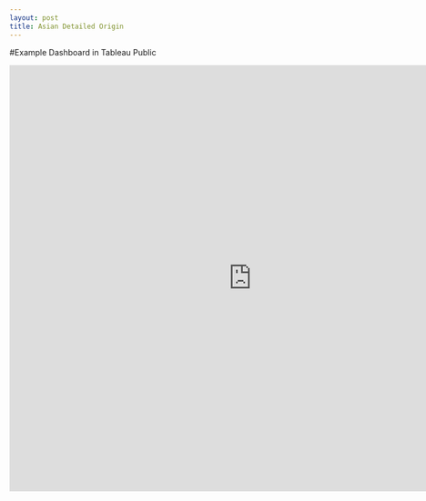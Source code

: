 ```yaml
---
layout: post
title: Asian Detailed Origin
---
```


#Example Dashboard in Tableau Public

<iframe src="https://public.tableau.com/views/PovertySTATE/Poverty?:showVizHome=no&:embed=true" width ="850" height ="750" scrolling="yes" frameBorder="0" ></iframe>

